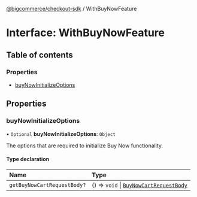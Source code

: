 [@bigcommerce/checkout-sdk](../README.md) / WithBuyNowFeature

# Interface: WithBuyNowFeature

## Table of contents

### Properties

- [buyNowInitializeOptions](WithBuyNowFeature.md#buynowinitializeoptions)

## Properties

### buyNowInitializeOptions

• `Optional` **buyNowInitializeOptions**: `Object`

The options that are required to initialize Buy Now functionality.

#### Type declaration

| Name | Type |
| :------ | :------ |
| `getBuyNowCartRequestBody?` | () => `void` \| [`BuyNowCartRequestBody`](BuyNowCartRequestBody.md) |
